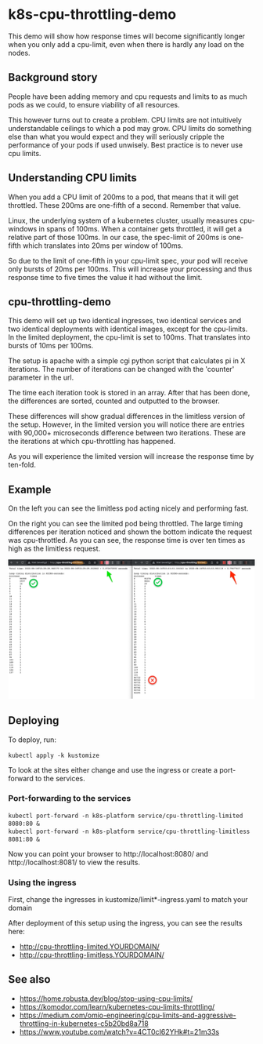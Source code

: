 # k8s-cpu-throttling-demo

This demo will show how response times will become significantly longer when you only add a cpu-limit, even when there is hardly any load on the nodes.

## Background story

People have been adding memory and cpu requests and limits to as much pods as we could, to ensure viability of all resources.

This however turns out to create a problem. CPU limits are not intuitively understandable ceilings to which a pod may grow. CPU limits do something else than what you would expect and they will seriously cripple the performance of your pods if used unwisely. Best practice is to never use cpu limits.

## Understanding CPU limits

When you add a CPU limit of 200ms to a pod, that means that it will get throttled. These 200ms are one-fifth of a second. Remember that value.

Linux, the underlying system of a kubernetes cluster, usually measures cpu-windows in spans of 100ms. When a container gets throttled, it will get a relative part of those 100ms. In our case, the spec-limit of 200ms is one-fifth which translates into 20ms per window of 100ms.

So due to the limit of one-fifth in your cpu-limit spec, your pod will receive only bursts of 20ms per 100ms. This will increase your processing and thus response time to five times the value it had without the limit.

## cpu-throttling-demo

This demo will set up two identical ingresses, two identical services and two identical deployments with identical images, except for the cpu-limits. In the limited deployment, the cpu-limit is set to 100ms. That translates into bursts of 10ms per 100ms.

The setup is apache with a simple cgi python script that calculates pi in X iterations. The number of iterations can be changed with the 'counter' parameter in the url.

The time each iteration took is stored in an array. After that has been done, the differences are sorted, counted and outputted to the browser.

These differences will show gradual differences in the limitless version of the setup. However, in the limited version you will notice there are entries with 90,000+ microseconds difference between two iterations. These are the iterations at which cpu-throttling has happened.

As you will experience the limited version will increase the response time by ten-fold.

## Example

On the left you can see the limitless pod acting nicely and performing fast.

On the right you can see the limited pod being throttled. The large timing differences per iteration noticed and shown the bottom indicate the request was cpu-throttled. As you can see, the response time is over ten times as high as the limitless request.

![cpu throttling example output](images/cpu-throttling-demo-results.png)


## Deploying

To deploy, run:

```kubectl apply -k kustomize```

To look at the sites either change and use the ingress or create a port-forward to the services.

### Port-forwarding to the services

```
kubectl port-forward -n k8s-platform service/cpu-throttling-limited 8080:80 &
kubectl port-forward -n k8s-platform service/cpu-throttling-limitless 8081:80 &
```

Now you can point your browser to http://localhost:8080/ and http://localhost:8081/ to view the results.

### Using the ingress

First, change the ingresses in kustomize/limit*-ingress.yaml to match your domain

After deployment of this setup using the ingress, you can see the results here:

- http://cpu-throttling-limited.YOURDOMAIN/
- http://cpu-throttling-limitless.YOURDOMAIN/

## See also

- https://home.robusta.dev/blog/stop-using-cpu-limits/
- https://komodor.com/learn/kubernetes-cpu-limits-throttling/
- https://medium.com/omio-engineering/cpu-limits-and-aggressive-throttling-in-kubernetes-c5b20bd8a718
- https://www.youtube.com/watch?v=4CT0cI62YHk#t=21m33s

